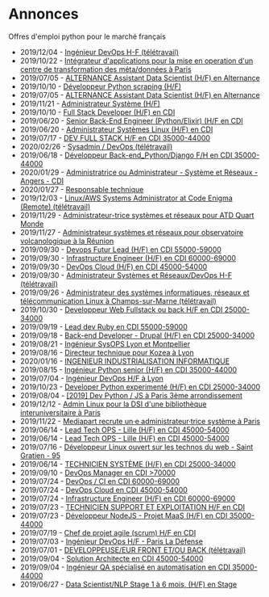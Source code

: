 # Annonces

Offres d'emploi python pour le marché français

* 2019/12/04 - [Ingénieur DevOps H-F (télétravail)](http://www.pyjobs.fr/jobs/details/6477/ingenieur-devops-h-f-teletravail "Ingénieur DevOps H-F (télétravail)")
* 2019/10/22 - [Intégrateur d'applications pour la mise en operation d'un centre de transformation des méta/données à Paris](http://www.pyjobs.fr/jobs/details/6469/integrateur-dapplications-pour-la-mise-en-operation-dun-centre-de-transformation-des-meta-donnees-a-paris "Intégrateur d'applications pour la mise en operation d'un centre de transformation des méta/données à Paris")
* 2019/07/05 - [ALTERNANCE Assistant Data Scientist (H/F) en Alternance](http://www.pyjobs.fr/jobs/details/6443/alternance-assistant-data-scientist-h-f-en-alternance "ALTERNANCE Assistant Data Scientist (H/F) en Alternance")
* 2019/10/10 - [Développeur Python scraping (H/F)](http://www.pyjobs.fr/jobs/details/6468/developpeur-python-scraping-h-f "Développeur Python scraping (H/F)")
* 2019/07/05 - [ALTERNANCE Assistant Data Scientist (H/F) en Alternance](http://www.pyjobs.fr/jobs/details/6444/alternance-assistant-data-scientist-h-f-en-alternance "ALTERNANCE Assistant Data Scientist (H/F) en Alternance")
* 2019/11/21 - [Administrateur Système (H/F)](http://www.pyjobs.fr/jobs/details/6472/administrateur-systeme-h-f "Administrateur Système (H/F)")
* 2019/10/10 - [Full Stack Developer (H/F) en CDI](http://www.pyjobs.fr/jobs/details/6467/full-stack-developer-h-f-en-cdi "Full Stack Developer (H/F) en CDI")
* 2019/06/20 - [Senior Back-End Engineer (Python/Elixir) (H/F en CDI](http://www.pyjobs.fr/jobs/details/6437/senior-back-end-engineer-python-elixir-h-f-en-cdi "Senior Back-End Engineer (Python/Elixir) (H/F en CDI")
* 2019/06/20 - [Administrateur Systèmes Linux (H/F) en CDI](http://www.pyjobs.fr/jobs/details/6436/administrateur-systemes-linux-h-f-en-cdi "Administrateur Systèmes Linux (H/F) en CDI")
* 2019/07/17 - [DEV FULL STACK H/F en CDI 35000-44000](http://www.pyjobs.fr/jobs/details/6446/dev-full-stack-h-f-en-cdi-35000-44000 "DEV FULL STACK H/F en CDI 35000-44000")
* 2020/02/26 - [Sysadmin / DevOps (télétravail)](http://www.pyjobs.fr/jobs/details/6482/sysadmin-devops-teletravail "Sysadmin / DevOps (télétravail)")
* 2019/06/18 - [Développeur Back-end_Python/Django F/H en CDI 35000-44000](http://www.pyjobs.fr/jobs/details/6435/developpeur-back-end-python-django-f-h-en-cdi-35000-44000 "Développeur Back-end_Python/Django F/H en CDI 35000-44000")
* 2020/01/29 - [Administratrice ou Administrateur - Système et Réseaux - Angers - CDI](http://www.pyjobs.fr/jobs/details/6481/administratrice-ou-administrateur-systeme-et-reseaux-angers-cdi "Administratrice ou Administrateur - Système et Réseaux - Angers - CDI")
* 2020/01/27 - [Responsable technique](http://www.pyjobs.fr/jobs/details/6480/responsable-technique "Responsable technique")
* 2019/12/03 - [Linux/AWS Systems Administrator at Code Enigma (Remote) (télétravail)](http://www.pyjobs.fr/jobs/details/6476/linux-aws-systems-administrator-at-code-enigma-remote-teletravail "Linux/AWS Systems Administrator at Code Enigma (Remote) (télétravail)")
* 2019/11/29 - [Administrateur-trice systèmes et réseaux pour ATD Quart Monde](http://www.pyjobs.fr/jobs/details/6475/administrateur-trice-systemes-et-reseaux-pour-atd-quart-monde "Administrateur-trice systèmes et réseaux pour ATD Quart Monde")
* 2019/11/27 - [Administrateur systèmes et réseaux pour observatoire volcanologique à la Réunion](http://www.pyjobs.fr/jobs/details/6474/administrateur-systemes-et-reseaux-pour-observatoire-volcanologique-a-la-reunion "Administrateur systèmes et réseaux pour observatoire volcanologique à la Réunion")
* 2019/09/30 - [Devops Futur Lead (H/F) en CDI 55000-59000](http://www.pyjobs.fr/jobs/details/6464/devops-futur-lead-h-f-en-cdi-55000-59000 "Devops Futur Lead (H/F) en CDI 55000-59000")
* 2019/09/30 - [Infrastructure Engineer (H/F) en CDI 60000-69000](http://www.pyjobs.fr/jobs/details/6466/infrastructure-engineer-h-f-en-cdi-60000-69000 "Infrastructure Engineer (H/F) en CDI 60000-69000")
* 2019/09/30 - [DevOps Cloud (H/F) en CDI 45000-54000](http://www.pyjobs.fr/jobs/details/6465/devops-cloud-h-f-en-cdi-45000-54000 "DevOps Cloud (H/F) en CDI 45000-54000")
* 2019/09/30 - [Administrateur Systèmes et Réseaux/DevOps H-F (télétravail)](http://www.pyjobs.fr/jobs/details/6463/administrateur-systemes-et-reseaux-devops-h-f-teletravail "Administrateur Systèmes et Réseaux/DevOps H-F (télétravail)")
* 2019/09/26 - [Administrateur des systèmes informatiques, réseaux et télécommunication Linux à Champs-sur-Marne (télétravail)](http://www.pyjobs.fr/jobs/details/6462/administrateur-des-systemes-informatiques-reseaux-et-telecommunication-linux-a-champs-sur-marne-teletravail "Administrateur des systèmes informatiques, réseaux et télécommunication Linux à Champs-sur-Marne (télétravail)")
* 2019/10/30 - [Developpeur Web Fullstack ou back H/F en CDI 25000-34000](http://www.pyjobs.fr/jobs/details/6471/developpeur-web-fullstack-ou-back-h-f-en-cdi-25000-34000 "Developpeur Web Fullstack ou back H/F en CDI 25000-34000")
* 2019/09/19 - [Lead dev Ruby en CDI 55000-59000](http://www.pyjobs.fr/jobs/details/6461/lead-dev-ruby-en-cdi-55000-59000 "Lead dev Ruby en CDI 55000-59000")
* 2019/09/18 - [Back-end Developer - Drupal (H/F) en CDI 25000-34000](http://www.pyjobs.fr/jobs/details/6460/back-end-developer-drupal-h-f-en-cdi-25000-34000 "Back-end Developer - Drupal (H/F) en CDI 25000-34000")
* 2019/08/21 - [Ingénieur SysOPS Lyon et Montpellier](http://www.pyjobs.fr/jobs/details/6456/ingenieur-sysops-lyon-et-montpellier "Ingénieur SysOPS Lyon et Montpellier")
* 2019/08/16 - [Directeur technique pour Kozea à Lyon](http://www.pyjobs.fr/jobs/details/6455/directeur-technique-pour-kozea-a-lyon "Directeur technique pour Kozea à Lyon")
* 2020/01/16 - [INGENIEUR INDUSTRIALISATION INFORMATIQUE](http://www.pyjobs.fr/jobs/details/6479/ingenieur-industrialisation-informatique "INGENIEUR INDUSTRIALISATION INFORMATIQUE")
* 2019/08/15 - [Ingénieur Python senior (H/F) en CDI 35000-44000](http://www.pyjobs.fr/jobs/details/6454/ingenieur-python-senior-h-f-en-cdi-35000-44000 "Ingénieur Python senior (H/F) en CDI 35000-44000")
* 2019/07/04 - [Ingénieur DevOps H/F à Lyon](http://www.pyjobs.fr/jobs/details/6442/ingenieur-devops-h-f-a-lyon "Ingénieur DevOps H/F à Lyon")
* 2019/10/23 - [Developer Python experimenté (H/F) en CDI 25000-34000](http://www.pyjobs.fr/jobs/details/6470/developer-python-experimente-h-f-en-cdi-25000-34000 "Developer Python experimenté (H/F) en CDI 25000-34000")
* 2019/08/04 - [[2019] Dev Python / JS à Paris 3ème arrondissement](http://www.pyjobs.fr/jobs/details/6453/2019-dev-python-js-a-paris-3eme-arrondissement "[2019] Dev Python / JS à Paris 3ème arrondissement")
* 2019/12/12 - [Admin Linux pour la DSI d'une bibliothèque interuniversitaire à Paris](http://www.pyjobs.fr/jobs/details/6478/admin-linux-pour-la-dsi-dune-bibliotheque-interuniversitaire-a-paris "Admin Linux pour la DSI d'une bibliothèque interuniversitaire à Paris")
* 2019/11/22 - [Mediapart recrute un·e administrateur·trice système à Paris](http://www.pyjobs.fr/jobs/details/6473/mediapart-recrute-un-e-administrateur-trice-systeme-a-paris "Mediapart recrute un·e administrateur·trice système à Paris")
* 2019/06/14 - [Lead Tech OPS - Lille (H/F) en CDI 45000-54000](http://www.pyjobs.fr/jobs/details/6432/lead-tech-ops-lille-h-f-en-cdi-45000-54000 "Lead Tech OPS - Lille (H/F) en CDI 45000-54000")
* 2019/06/14 - [Lead Tech OPS - Lille (H/F) en CDI 45000-54000](http://www.pyjobs.fr/jobs/details/6434/lead-tech-ops-lille-h-f-en-cdi-45000-54000 "Lead Tech OPS - Lille (H/F) en CDI 45000-54000")
* 2019/07/16 - [Développeur Linux ouvert sur les technos du web - Saint Gratien - 95](http://www.pyjobs.fr/jobs/details/6445/developpeur-linux-ouvert-sur-les-technos-du-web-saint-gratien-95 "Développeur Linux ouvert sur les technos du web - Saint Gratien - 95")
* 2019/06/14 - [TECHNICIEN SYSTÈME (H/F) en CDI 25000-34000](http://www.pyjobs.fr/jobs/details/6433/technicien-systeme-h-f-en-cdi-25000-34000 "TECHNICIEN SYSTÈME (H/F) en CDI 25000-34000")
* 2019/09/10 - [DevOps Manager en CDI >70000](http://www.pyjobs.fr/jobs/details/6459/devops-manager-en-cdi-70000 "DevOps Manager en CDI >70000")
* 2019/07/24 - [DevOps / CI en CDI 60000-69000](http://www.pyjobs.fr/jobs/details/6450/devops-ci-en-cdi-60000-69000 "DevOps / CI en CDI 60000-69000")
* 2019/07/24 - [DevOps Cloud en CDI 45000-54000](http://www.pyjobs.fr/jobs/details/6452/devops-cloud-en-cdi-45000-54000 "DevOps Cloud en CDI 45000-54000")
* 2019/07/24 - [Infrastructure Engineer (H/F) en CDI 60000-69000](http://www.pyjobs.fr/jobs/details/6451/infrastructure-engineer-h-f-en-cdi-60000-69000 "Infrastructure Engineer (H/F) en CDI 60000-69000")
* 2019/07/23 - [TECHNICIEN SUPPORT ET EXPLOITATION H/F en CDI](http://www.pyjobs.fr/jobs/details/6448/technicien-support-et-exploitation-h-f-en-cdi "TECHNICIEN SUPPORT ET EXPLOITATION H/F en CDI")
* 2019/07/23 - [Développeur NodeJS - Projet MaaS (H/F) en CDI 35000-44000](http://www.pyjobs.fr/jobs/details/6449/developpeur-nodejs-projet-maas-h-f-en-cdi-35000-44000 "Développeur NodeJS - Projet MaaS (H/F) en CDI 35000-44000")
* 2019/07/19 - [Chef de projet agile (scrum) H/F en CDI](http://www.pyjobs.fr/jobs/details/6447/chef-de-projet-agile-scrum-h-f-en-cdi "Chef de projet agile (scrum) H/F en CDI")
* 2019/07/03 - [Ingénieur DevOps H/F - Paris La Défense](http://www.pyjobs.fr/jobs/details/6441/ingenieur-devops-h-f-paris-la-defense "Ingénieur DevOps H/F - Paris La Défense")
* 2019/07/01 - [DEVELOPPEUSE/EUR FRONT ET/OU BACK (télétravail)](http://www.pyjobs.fr/jobs/details/6440/developpeuse-eur-front-et-ou-back-teletravail "DEVELOPPEUSE/EUR FRONT ET/OU BACK (télétravail)")
* 2019/09/04 - [Solution Architecte en CDI 45000-54000](http://www.pyjobs.fr/jobs/details/6457/solution-architecte-en-cdi-45000-54000 "Solution Architecte en CDI 45000-54000")
* 2019/09/04 - [Ingénieur QA spécialisé en automatisation en CDI 35000-44000](http://www.pyjobs.fr/jobs/details/6458/ingenieur-qa-specialise-en-automatisation-en-cdi-35000-44000 "Ingénieur QA spécialisé en automatisation en CDI 35000-44000")
* 2019/06/27 - [Data Scientist/NLP  Stage 1 à 6 mois, (H/F) en Stage](http://www.pyjobs.fr/jobs/details/6439/data-scientist-nlp-stage-1-a-6-mois-h-f-en-stage "Data Scientist/NLP  Stage 1 à 6 mois, (H/F) en Stage")


